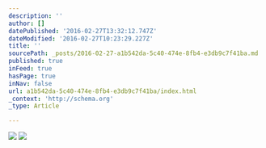 ```yaml
---
description: ''
author: []
datePublished: '2016-02-27T13:32:12.747Z'
dateModified: '2016-02-27T10:23:29.227Z'
title: ''
sourcePath: _posts/2016-02-27-a1b542da-5c40-474e-8fb4-e3db9c7f41ba.md
published: true
inFeed: true
hasPage: true
inNav: false
url: a1b542da-5c40-474e-8fb4-e3db9c7f41ba/index.html
_context: 'http://schema.org'
_type: Article

---
```

![](https://the-grid-user-content.s3-us-west-2.amazonaws.com/550261cf-b425-4a4b-aa65-aa40c2e9069d.png)
![](https://the-grid-user-content.s3-us-west-2.amazonaws.com/ec17a2d9-193a-46a2-9ab6-7cb38d79c841.png)
